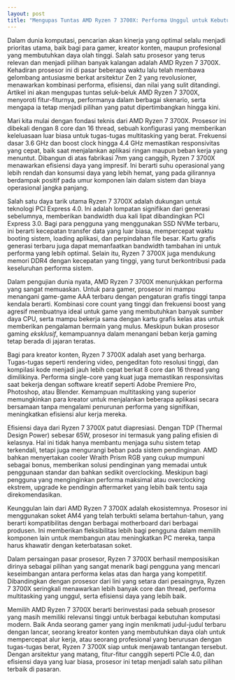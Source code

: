 ```yaml
---
layout: post
title: "Mengupas Tuntas AMD Ryzen 7 3700X: Performa Unggul untuk Kebutuhan Modern"
---
```


Dalam dunia komputasi, pencarian akan kinerja yang optimal selalu menjadi prioritas utama, baik bagi para gamer, kreator konten, maupun profesional yang membutuhkan daya olah tinggi. Salah satu prosesor yang terus relevan dan menjadi pilihan banyak kalangan adalah AMD Ryzen 7 3700X. Kehadiran prosesor ini di pasar beberapa waktu lalu telah membawa gelombang antusiasme berkat arsitektur Zen 2 yang revolusioner, menawarkan kombinasi performa, efisiensi, dan nilai yang sulit ditandingi. Artikel ini akan mengupas tuntas seluk-beluk AMD Ryzen 7 3700X, menyoroti fitur-fiturnya, performanya dalam berbagai skenario, serta mengapa ia tetap menjadi pilihan yang patut dipertimbangkan hingga kini.

Mari kita mulai dengan fondasi teknis dari AMD Ryzen 7 3700X. Prosesor ini dibekali dengan 8 core dan 16 thread, sebuah konfigurasi yang memberikan keleluasaan luar biasa untuk tugas-tugas multitasking yang berat. Frekuensi dasar 3.6 GHz dan boost clock hingga 4.4 GHz memastikan responsivitas yang cepat, baik saat menjalankan aplikasi ringan maupun beban kerja yang menuntut. Dibangun di atas fabrikasi 7nm yang canggih, Ryzen 7 3700X menawarkan efisiensi daya yang impresif. Ini berarti suhu operasional yang lebih rendah dan konsumsi daya yang lebih hemat, yang pada gilirannya berdampak positif pada umur komponen lain dalam sistem dan biaya operasional jangka panjang.

Salah satu daya tarik utama Ryzen 7 3700X adalah dukungan untuk teknologi PCI Express 4.0. Ini adalah lompatan signifikan dari generasi sebelumnya, memberikan bandwidth dua kali lipat dibandingkan PCI Express 3.0. Bagi para pengguna yang menggunakan SSD NVMe terbaru, ini berarti kecepatan transfer data yang luar biasa, mempercepat waktu booting sistem, loading aplikasi, dan perpindahan file besar. Kartu grafis generasi terbaru juga dapat memanfaatkan bandwidth tambahan ini untuk performa yang lebih optimal. Selain itu, Ryzen 7 3700X juga mendukung memori DDR4 dengan kecepatan yang tinggi, yang turut berkontribusi pada keseluruhan performa sistem.

Dalam pengujian dunia nyata, AMD Ryzen 7 3700X menunjukkan performa yang sangat memuaskan. Untuk para gamer, prosesor ini mampu menangani game-game AAA terbaru dengan pengaturan grafis tinggi tanpa kendala berarti. Kombinasi core count yang tinggi dan frekuensi boost yang agresif membuatnya ideal untuk game yang membutuhkan banyak sumber daya CPU, serta mampu bekerja sama dengan kartu grafis kelas atas untuk memberikan pengalaman bermain yang mulus. Meskipun bukan prosesor gaming *eksklusif*, kemampuannya dalam menangani beban kerja gaming tetap berada di jajaran teratas.

Bagi para kreator konten, Ryzen 7 3700X adalah aset yang berharga. Tugas-tugas seperti rendering video, pengeditan foto resolusi tinggi, dan kompilasi kode menjadi jauh lebih cepat berkat 8 core dan 16 thread yang dimilikinya. Performa single-core yang kuat juga memastikan responsivitas saat bekerja dengan software kreatif seperti Adobe Premiere Pro, Photoshop, atau Blender. Kemampuan multitasking yang superior memungkinkan para kreator untuk menjalankan beberapa aplikasi secara bersamaan tanpa mengalami penurunan performa yang signifikan, meningkatkan efisiensi alur kerja mereka.

Efisiensi daya dari Ryzen 7 3700X patut diapresiasi. Dengan TDP (Thermal Design Power) sebesar 65W, prosesor ini termasuk yang paling efisien di kelasnya. Hal ini tidak hanya membantu menjaga suhu sistem tetap terkendali, tetapi juga mengurangi beban pada sistem pendinginan. AMD bahkan menyertakan cooler Wraith Prism RGB yang cukup mumpuni sebagai bonus, memberikan solusi pendinginan yang memadai untuk penggunaan standar dan bahkan sedikit overclocking. Meskipun bagi pengguna yang menginginkan performa maksimal atau overclocking ekstrem, upgrade ke pendingin aftermarket yang lebih baik tentu saja direkomendasikan.

Keunggulan lain dari AMD Ryzen 7 3700X adalah ekosistemnya. Prosesor ini menggunakan soket AM4 yang telah terbukti selama bertahun-tahun, yang berarti kompatibilitas dengan berbagai motherboard dari berbagai produsen. Ini memberikan fleksibilitas lebih bagi pengguna dalam memilih komponen lain untuk membangun atau meningkatkan PC mereka, tanpa harus khawatir dengan keterbatasan soket.

Dalam persaingan pasar prosesor, Ryzen 7 3700X berhasil memposisikan dirinya sebagai pilihan yang sangat menarik bagi pengguna yang mencari keseimbangan antara performa kelas atas dan harga yang kompetitif. Dibandingkan dengan prosesor dari lini yang setara dari pesaingnya, Ryzen 7 3700X seringkali menawarkan lebih banyak core dan thread, performa multitasking yang unggul, serta efisiensi daya yang lebih baik.

Memilih AMD Ryzen 7 3700X berarti berinvestasi pada sebuah prosesor yang masih memiliki relevansi tinggi untuk berbagai kebutuhan komputasi modern. Baik Anda seorang gamer yang ingin menikmati judul-judul terbaru dengan lancar, seorang kreator konten yang membutuhkan daya olah untuk mempercepat alur kerja, atau seorang profesional yang berurusan dengan tugas-tugas berat, Ryzen 7 3700X siap untuk menjawab tantangan tersebut. Dengan arsitektur yang matang, fitur-fitur canggih seperti PCIe 4.0, dan efisiensi daya yang luar biasa, prosesor ini tetap menjadi salah satu pilihan terbaik di pasaran.
